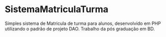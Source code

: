 # SistemaMatriculaTurma
Simples sistema de Matricula de turma para alunos, desenvolvido em PHP utilizando o padrão de projeto DAO.  Trabalho da pós graduação em BD.

